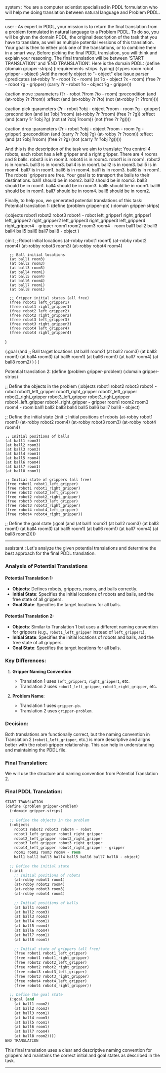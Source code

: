 system : You are a computer scientist specialised in PDDL formulation who will help me doing translation between natural language and Problem PDDL.

--------------------------------------------------

user : As expert in PDDL, your mission is to return the final translation from a problem formulated in natural language to a Problem PDDL. To do so, you will be given the domain PDDL, the original description of the task that you have to translate, as well as multiple potential versions of this translation. Your goal is then to either pick one of the translations, or to combine them in a smart way. Before picking the final PDDL translation, you will think and explain your reasoning.
 The final translation will be between 'START TRANSLATION' and 'END TRANSLATION'. Here is the domain PDDL:
(define (domain gripper-strips)
 (:requirements :strips :typing) 
 (:types room robot gripper - object) ;Add the modify object to "- object" else issue parser
 (:predicates (at-robby ?r - robot ?x - room)
 	      (at ?o - object ?x - room)
	      (free ?r - robot ?g - gripper)
	      (carry ?r - robot ?o - object ?g - gripper))

   (:action move
       :parameters  (?r - robot ?from ?to - room)
       :precondition (and  (at-robby ?r ?from))
       :effect (and  (at-robby ?r ?to)
		     (not (at-robby ?r ?from))))

   (:action pick
       :parameters (?r - robot ?obj - object ?room - room ?g - gripper)
       :precondition  (and  (at ?obj ?room) (at-robby ?r ?room) (free ?r ?g))
       :effect (and (carry ?r ?obj ?g)
		    (not (at ?obj ?room)) 
		    (not (free ?r ?g))))

   (:action drop
       :parameters (?r - robot ?obj - object ?room - room ?g - gripper)
       :precondition  (and  (carry ?r ?obj ?g) (at-robby ?r ?room))
       :effect (and (at ?obj ?room)
		    (free ?r ?g)
		    (not (carry ?r ?obj ?g)))))

And this is the description of the task we aim to translate:
You control 4 robots, each robot has a left gripper and a right gripper. 
There are 4 rooms and 8 balls. 
robot3 is in room3. robot4 is in room4. robot1 is in room1. robot2 is in room4. 
ball3 is in room3. ball4 is in room1. ball2 is in room3. ball5 is in room4. ball7 is in room1. ball6 is in room4. ball1 is in room3. ball8 is in room1. 
The robots' grippers are free. 
Your goal is to transport the balls to their destinations. 
ball1 should be in room2. 
ball2 should be in room3. 
ball3 should be in room1. 
ball4 should be in room3. 
ball5 should be in room1. 
ball6 should be in room1. 
ball7 should be in room4. 
ball8 should be in room2. 


Finally, to help you, we generated potential translations of this task:
Potential translation 1:
(define (problem gripper-pb)
   (:domain gripper-strips)

   (:objects
      robot1 robot2 robot3 robot4 - robot
      left_gripper1 right_gripper1 left_gripper2 right_gripper2 left_gripper3 right_gripper3 left_gripper4 right_gripper4 - gripper
      room1 room2 room3 room4 - room
      ball1 ball2 ball3 ball4 ball5 ball6 ball7 ball8 - object
   )

   (:init
      ;; Robot initial locations
      (at-robby robot1 room1)
      (at-robby robot2 room4)
      (at-robby robot3 room3)
      (at-robby robot4 room4)

      ;; Ball initial locations
      (at ball1 room3)
      (at ball2 room3)
      (at ball3 room3)
      (at ball4 room1)
      (at ball5 room4)
      (at ball6 room4)
      (at ball7 room1)
      (at ball8 room1)

      ;; Gripper initial states (all free)
      (free robot1 left_gripper1)
      (free robot1 right_gripper1)
      (free robot2 left_gripper2)
      (free robot2 right_gripper2)
      (free robot3 left_gripper3)
      (free robot3 right_gripper3)
      (free robot4 left_gripper4)
      (free robot4 right_gripper4)
   )

   (:goal
      (and
         ;; Ball target locations
         (at ball1 room2)
         (at ball2 room3)
         (at ball3 room1)
         (at ball4 room3)
         (at ball5 room1)
         (at ball6 room1)
         (at ball7 room4)
         (at ball8 room2)
      )
   )
)


Potential translation 2:
(define (problem gripper-problem)
  (:domain gripper-strips)
  
  ;; Define the objects in the problem
  (:objects 
    robot1 robot2 robot3 robot4 - robot
    robot1_left_gripper robot1_right_gripper
    robot2_left_gripper robot2_right_gripper
    robot3_left_gripper robot3_right_gripper
    robot4_left_gripper robot4_right_gripper - gripper
    room1 room2 room3 room4 - room
    ball1 ball2 ball3 ball4 ball5 ball6 ball7 ball8 - object)
  
  ;; Define the initial state
  (:init 
    ;; Initial positions of robots
    (at-robby robot1 room1)
    (at-robby robot2 room4)
    (at-robby robot3 room3)
    (at-robby robot4 room4)
    
    ;; Initial positions of balls
    (at ball1 room3)
    (at ball2 room3)
    (at ball3 room3)
    (at ball4 room1)
    (at ball5 room4)
    (at ball6 room4)
    (at ball7 room1)
    (at ball8 room1)
    
    ;; Initial state of grippers (all free)
    (free robot1 robot1_left_gripper)
    (free robot1 robot1_right_gripper)
    (free robot2 robot2_left_gripper)
    (free robot2 robot2_right_gripper)
    (free robot3 robot3_left_gripper)
    (free robot3 robot3_right_gripper)
    (free robot4 robot4_left_gripper)
    (free robot4 robot4_right_gripper))
  
  ;; Define the goal state
  (:goal (and 
    (at ball1 room2)
    (at ball2 room3)
    (at ball3 room1)
    (at ball4 room3)
    (at ball5 room1)
    (at ball6 room1)
    (at ball7 room4)
    (at ball8 room2))))




--------------------------------------------------

assistant : Let's analyze the given potential translations and determine the best approach for the final PDDL translation.

### Analysis of Potential Translations

#### Potential Translation 1:
- **Objects**: Defines robots, grippers, rooms, and balls correctly.
- **Initial State**: Specifies the initial locations of robots and balls, and the free state of all grippers.
- **Goal State**: Specifies the target locations for all balls.

#### Potential Translation 2:
- **Objects**: Similar to Translation 1 but uses a different naming convention for grippers (e.g., `robot1_left_gripper` instead of `left_gripper1`).
- **Initial State**: Specifies the initial locations of robots and balls, and the free state of all grippers.
- **Goal State**: Specifies the target locations for all balls.

### Key Differences:
1. **Gripper Naming Convention**:
   - Translation 1 uses `left_gripper1`, `right_gripper1`, etc.
   - Translation 2 uses `robot1_left_gripper`, `robot1_right_gripper`, etc.

2. **Problem Name**:
   - Translation 1 uses `gripper-pb`.
   - Translation 2 uses `gripper-problem`.

### Decision:
Both translations are functionally correct, but the naming convention in Translation 2 (`robot1_left_gripper`, etc.) is more descriptive and aligns better with the robot-gripper relationship. This can help in understanding and maintaining the PDDL file.

### Final Translation:
We will use the structure and naming convention from Potential Translation 2.

### Final PDDL Translation:
```lisp
START TRANSLATION
(define (problem gripper-problem)
  (:domain gripper-strips)
  
  ;; Define the objects in the problem
  (:objects 
    robot1 robot2 robot3 robot4 - robot
    robot1_left_gripper robot1_right_gripper
    robot2_left_gripper robot2_right_gripper
    robot3_left_gripper robot3_right_gripper
    robot4_left_gripper robot4_right_gripper - gripper
    room1 room2 room3 room4 - room
    ball1 ball2 ball3 ball4 ball5 ball6 ball7 ball8 - object)
  
  ;; Define the initial state
  (:init 
    ;; Initial positions of robots
    (at-robby robot1 room1)
    (at-robby robot2 room4)
    (at-robby robot3 room3)
    (at-robby robot4 room4)
    
    ;; Initial positions of balls
    (at ball1 room3)
    (at ball2 room3)
    (at ball3 room3)
    (at ball4 room1)
    (at ball5 room4)
    (at ball6 room4)
    (at ball7 room1)
    (at ball8 room1)
    
    ;; Initial state of grippers (all free)
    (free robot1 robot1_left_gripper)
    (free robot1 robot1_right_gripper)
    (free robot2 robot2_left_gripper)
    (free robot2 robot2_right_gripper)
    (free robot3 robot3_left_gripper)
    (free robot3 robot3_right_gripper)
    (free robot4 robot4_left_gripper)
    (free robot4 robot4_right_gripper))
  
  ;; Define the goal state
  (:goal (and 
    (at ball1 room2)
    (at ball2 room3)
    (at ball3 room1)
    (at ball4 room3)
    (at ball5 room1)
    (at ball6 room1)
    (at ball7 room4)
    (at ball8 room2))))
END TRANSLATION
```

This final translation uses a clear and descriptive naming convention for grippers and maintains the correct initial and goal states as described in the task.

--------------------------------------------------


